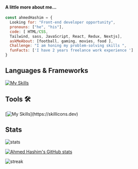 <h4>A little more about me...</h4>
  
```javascript
const ahmedHashim = {
  Looking for: "Front-end developer opportunity",
  pronouns: ["he", "his"],
  code: [ HTML/CSS, 
  Tailwind, sass, JavaScript, React, Redux, Nextjs],
  askMeAbout: [football, gaming, movies, food ],
  Challenge: "I am honing my problem-solving skills ",
  funFacts: ['I have 2 years freelance work experience ']
}
```

## **Languages & Frameworks**
[![My Skills](https://skillicons.dev/icons?i=html,css,tailwind,sass,js,cpp,react,redux,nextjs,ts)](https://skillicons.dev)

## **Tools** 🛠 
[![My Skills](https://skillicons.dev/icons?i=git,github,gitlab,heroku,notion,wordpress,vscode,atom,figma,materialui,vite,cloudflare,)](https://skillicons.dev)

## **Stats**
![stats](https://github-readme-stats.vercel.app/api?username=ahmedhasim209&title_color=3498db&text_color=2ecc71&icon_color=3498db&bg_color=00000000&hide_border=true&show_icons=true&include_all_commits=true&count_private=true&disable_animations=true)

[![Ahmed Hashim's GitHub stats](https://github-readme-stats.vercel.app/api/top-langs?username=ahmedhasim209&hide=html,scss,stylus,blade,jupyter%20notebook,python,css,shell,batchfile,dockerfile,typescript&theme=algolia&show_icons=true)](https://github.com/saifurrahman1193)


![streak](https://streak-stats.demolab.com/?user=ahmedhasim209&hide_border=true&background=00000000&border=2980b9&stroke=2980b9&ring=27ae60&fire=27ae60&currStreakNum=2980b9&sideNums=2980b9&currStreakLabel=2980b9&sideLabels=2980b9&dates=2980b9)

